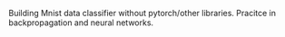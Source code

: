 Building Mnist data classifier without pytorch/other libraries.
Pracitce in backpropagation and neural networks.